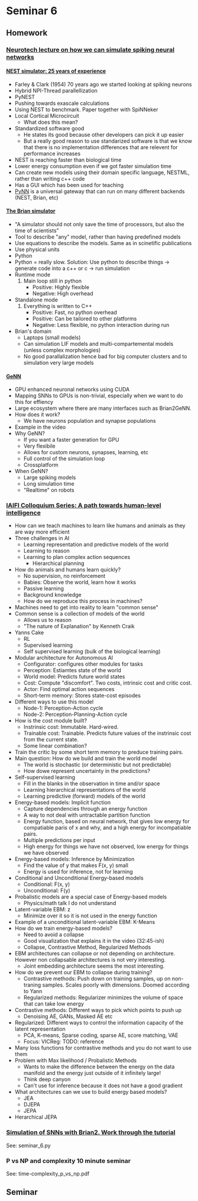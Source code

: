 # Seminar 6

## Homework
### [Neurotech lecture on how we can simulate spiking neural networks](https://tube.switch.ch/videos/XikCG0f44E)

#### [NEST simulator: 25 years of experience](https://www.nest-simulator.org/)
* Farley & Clark (1954) 70 years ago we started looking at spiking neurons
* Hybrid NPI-Thread parallellization
* PyNEST
* Pushing towards exascale calculations
* Using NEST to benchmark. Paper together with SpiNNeker
* Local Cortical Microcircuit
	- What does this mean?
* Standardized software good
	- He states its good because other developers can pick it up easier
	- But a really good reason to use standarized software is that we know that there is no implementation differences that are relevent for performance increases
* NEST is reaching faster than biological time
* Lower energy consumption even if we got faster simulation time
* Can create new models using their domain specific language, NESTML, rather than writing c++ code
* Has a GUI which has been used for teaching
* [PyNN](https://neuralensemble.org/PyNN/) is a universal gateway that can run on many different backends (NEST, Brian, etc)


#### [The Brian simulator](https://brian2.readthedocs.io/en/stable/)
* "A simulator should not only save the time of processors, but also the time of scientists"
* Tool to describe "any" model, rather than having predefined models
* Use equations to describe the models. Same as in scinetific publications
* Use physical units
* Python
* Python = really slow. Solution: Use python to describe things -> generate code into a c++ or c -> run simulation
* Runtime mode
	1. Main loop still in python
		- Positive: Highly flexible
		- Negative: High overhead
* Standalone mode
	1. Everything is written to C++
		- Positive: Fast, no python overhead
		- Positive: Can be tailored to other platforms
		- Negative: Less flexible, no python interaction during run
* Brian's domain
	- Laptops (small models)
	- Can simulation LIF models and multi-compartemental models (unless complex morphologies)
	- No good parallalization hence bad for big computer clusters and to simulation very large models


#### [GeNN](https://genn-team.github.io/)
* GPU enhanced neuronal networks using CUDA
* Mapping SNNs to GPUs is non-trivial, especially when we want to do this for effiency
* Large ecosystem where there are many interfaces such as Brian2GeNN.
* How does it work?
	- We have neurons population and synapse populations
* Example in the video
* Why GeNN?
	- If you want a faster generation for GPU
	- Very flexibile
	- Allows for custom neurons, synapses, learning, etc
	- Full control of the simulation loop
	- Crossplatform
* When GeNN?
	- Large spiking models
	- Long simulation time
	- "Realtime" on robots

### [IAIFI Colloquium Series: A path towards human-level intelligence](https://www.youtube.com/watch?v=_K0h7oEe8BQ)
* How can we teach machines to learn like humans and animals as they are way more efficient
* Three challenges in AI
	- Learning representation and predictive models of the world
	- Learning to reason
	- Learning to plan complex action sequences
		- Hierarchical planning
* How do animals and humans learn quickly?
	- No supervision, no reinforcement
	- Babies: Observe the world, learn how it works
	- Passive learning
	- Background knowledge
	- How do we reproduce this process in machines?
* Machines need to get into reality to learn "common sense"
* Common sense is a collection of models of the world
	- Allows us to reason
	- "The nature of Explanation" by Kenneth Craik
* Yanns Cake
	- RL
	- Supervised learning
	- Self supervised learning (bulk of the biological learning)
* Modular architecture for Autonomous AI
	- Configurator: configures other modules for tasks
	- Perception: Estiamtes state of the world
	- World model: Predicts future world states
	- Cost: Compute "discomfort". Two costs, intrinsic cost and critic cost.
	- Actor: Find optimal action sequences
	- Short-term memory: Stores state-cost episodes
* Different ways to use this model
	- Node-1: Perception-Action cycle
	- Node-2: Perception-Planning-Action cycle
* How is the cost module built?
	- Instrinsic cost: Immutable. Hard-wired.
	- Trainable cost: Trainable. Predicts future values of the instrinsic cost from the current state.
	- Some linear combination?
* Train the critic by some short term memory to preduce training pairs.
* Main question: How do we build and train the world model
	- The world is stochastic (or deterministic but not predictable)
	- How dowe represent uncertainty in the predictions?
* Self-supervised learning
	- Fill in the blanks in the observation in time and/or space
	- Learning hierarchical representations of the world
	- Learning predictive (forward) models of the world
* Energy-based models: Implicit function
	- Capture dependencies through an energy function
	- A way to not deal with untractable partition function
	- Energy function, based on neural network, that gives low energy for compatiable paris of x and why, and a high energy for incompatiable pairs.
	- Multiple predictions per input
	- High energy for things we have not observed, low energy for things we have observed
* Energy-based models: Inference by Minimization
	- Find the value of y that makes F(x, y) small
	- Energy is used for inference, not for learning
* Conditional and Unconditional Energy-based models
	- Conditional: F(x, y)
	- Unconditional: F(y)
* Probalistic models are a special case of Energy-based models
	- Physics/math talk I do not understand
* Latent-variable EBM: z
	- Minimize over it so it is not used in the energy function
* Example of a unconditional latent-variable EBM: K-Means
* How do we train energy-based models?
	- Need to avoid a collapse
	- Good visualization that explains it in the video (32:45-ish)
	- Collapse, Contrastive Method, Regularized Methods
* EBM architectures can collapse or not depending on architecture. However non collapsable architectures is not very interesting.
	- Joint embedding architecture seems the most interesting.
* How do we prevent our EBM to collapse during training?
	- Contrastive methods: Push down on training samples, up on non-traning samples. Scales poorly with dimensions. Doomed according to Yann
	- Regularized methods: Regularizer minimizes the volume of space that can take low energy
* Contrastive methods: Different ways to pick which points to push up
	- Denoising AE, GANs, Masked AE etc
* Regularized: Different ways to control the information capacity of the latent representation
	- PCA, K-means, Sparse coding, sparse AE, score matching, VAE
	- Focus: VICReg: TODO: reference
* Many loss functions for contrastive methods and you do not want to use them
* Problem with Max likelihood / Probalistic Methods
	- Wants to make the difference between the energy on the data manifold and the energy just outside of it infinitely large!
	- Think deep canyon
	- Can't use for inference because it does not have a good gradient
* What architectures can we use to build energy based models?
	- JEA
	- DJEPA
	- JEPA
* Herarchical JEPA



### [Simulation of SNNs with Brian2. Work through the tutorial](https://brian2.readthedocs.io/en/stable/resources/tutorials/index.html)
See: seminar\_6.py


### P vs NP and complexity 10 minute seminar
See: time-complexity\_p\_vs\_np.pdf



## Seminar
